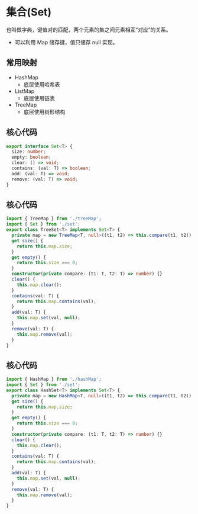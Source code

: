 # 集合(Set)

也叫做字典，键值对的匹配，两个元素的集之间元素相互“对应”的关系。

- 可以利用 Map 储存键，值只储存 null 实现。

## 常用映射

- HashMap
  - 底层使用哈希表
- ListMap
  - 底层使用链表
- TreeMap
  - 底层使用树形结构

## 核心代码

```typescript
export interface Set<T> {
  size: number;
  empty: boolean;
  clear: () => void;
  contains: (val: T) => boolean;
  add: (val: T) => void;
  remove: (val: T) => void;
}
```

## 核心代码

```typescript
import { TreeMap } from './treeMap';
import { Set } from './set';
export class TreeSet<T> implements Set<T> {
  private map = new TreeMap<T, null>((t1, t2) => this.compare(t1, t2));
  get size() {
    return this.map.size;
  }
  get empty() {
    return this.size === 0;
  }
  constructor(private compare: (t1: T, t2: T) => number) {}
  clear() {
    this.map.clear();
  }
  contains(val: T) {
    return this.map.contains(val);
  }
  add(val: T) {
    this.map.set(val, null);
  }
  remove(val: T) {
    this.map.remove(val);
  }
}
```

## 核心代码

```typescript
import { HashMap } from './hashMap';
import { Set } from './set';
export class HashSet<T> implements Set<T> {
  private map = new HashMap<T, null>((t1, t2) => this.compare(t1, t2));
  get size() {
    return this.map.size;
  }
  get empty() {
    return this.size === 0;
  }
  constructor(private compare: (t1: T, t2: T) => number) {}
  clear() {
    this.map.clear();
  }
  contains(val: T) {
    return this.map.contains(val);
  }
  add(val: T) {
    this.map.set(val, null);
  }
  remove(val: T) {
    this.map.remove(val);
  }
}
```
